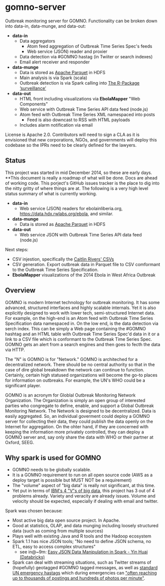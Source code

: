 gomno-server
============
Outbreak monitoring server for GOMNO. Functionality can be broken down into data-in, data-munge, and data-out:
- **data-in**
  - Data aggregators
    - Atom feed aggregation of Outbreak Time Series Spec's feeds
    - Web service (JSON) reader and proxier
  - Data detection via #GOMNO hastag (in Twiiter or search indexes)
  - Email alert receiver and responder
- **data-munge**
  - Data is stored as [Apache Parquet](parquet.incubator.apache.org/) in HDFS 
  - Main analysis is via Spark (scala)
  - Outbreak detection is via Spark calling into [The R-Package ’surveillance’](http://cran.r-project.org/web/packages/surveillance/vignettes/surveillance.pdf)
- **data-out**
  - HTML front including visualizations via **EbolaMapper** "Web Components"
  - Web service with Outbreak Time Series API data feed (node.js)
  - Atom feed with Outbreak Time Series XML namespaced into posts
    - Feed is also downcast to RSS with HTML payloads
  - Includes alarm notification via email
  
License is Apache 2.0. Contributors will need to sign a CLA as it is envisioned that new corporations, NGOs, and governments will deploy this codebase so the IPRs need to be clearly defined for the lawyers.

## Status
This project was started in mid December 2014, so these are early days. **This document is really a roadmap of what will be done. Docs are ahead of working code. This porject's GitHub issues tracker is the place to dig into the nitty gritty of where things are at. The following is a very high level status summary of what is currently working.
- **data-in**
  - Web service (JSON) readers for ebolainliberia.org, https://data.hdx.rwlabs.org/ebola, and similar.
- **data-munge**
  - Data is stored as [Apache Parquet](parquet.incubator.apache.org/) in HDFS 
- **data-out**
  - Web service JSON with Outbreak Time Series API data feed (node.js) 

Next steps:
- CSV injestion, specifically the [Caitlin Rivers' CSVs](https://github.com/JohnTigue/EbolaMapper/wiki/Other-Coders#caitlin-rivers)
- CSV generation. Export outbreak data in Parquet file to CSV comformant to the Outbreak Time Series Specification.
- **EbolaMapper** visualizations of the 2014 Ebola in West Africa Outbreak


## Overview
GOMNO is modern Internet technology for outbreak monitoring. It has some advanced, structured interfaces and highly scalable internals. Yet it is also explicitly designed to work with lower tech, semi-structured Internet data.
For example, on the high-end is an Atom feed with Outbreak Time Series Specification data namespaced in. On the low end, is the data detection via serch index. This can be simply a Web page containing the #GOMNO hashtag and an HTML table with Outbreak Time Series Spec'd data in it or a link to a CSV file which is conformant to the Outbreak Time Series Spec. GOMNO gets an alert from a search engines and then goes to fecth the data via HTTP.

The "N" is GOMNO is for "Network." GOMNO is architeched for a decentralized network. There should be no central authority so that in the case of dire global breakdown the network can continue to function. Certainly, certain high statused organizations will become the go-to places for information on outbreaks. For example, the UN's WHO could be a significant player. 

GOMNO is an acronym for Globlal Outbreak Monitoring Network Organization. The Organization is simply an open group of interested parties who congregate to define, enable, and support a Global Outbreak Monitoring Network. The Network is designed to be decentralized. Data is easily aggregated. So, an individual goverment could deploy a GOMNO server for collecting their data, they could publish the data openly on the Internet for aggregation. On the ohter hand, if they are concerned with keeping the information more privately controlled, they can deploy a GOMNO server and, say only share the data with WHO or their partner at Oxford, SEEG. 

## Why spark is used for GOMNO 
- GOMNO needs to be globally scalable. 
- It is a GOMNO requirement to run on all open source code (AWS as a deploy target is possible but MUST NOT be a requirement)
- The "volume" aspect of "big data" is really not significant, at this time.
- Yet put in terms of [IBM's 4 "V"s of big data](http://www.ibmbigdatahub.com/infographic/four-vs-big-data), this project has 3 out of 4 problems already. Variety and veracity are already issues. Volume and velocity should be expected, especially if dealing with email and twitter. 

Spark was chosen because:
- Most active big data open source project. In Apache.
- Good at statistics, OLAP, and data munging including loosely structured data (such as coming from multiple sources)
- Plays well with existing Java and R tools and the Hadoop ecosystem
- Spark 1.1 has nice JSON tools; "No need to define JSON schema, no ETL, easy to access complex structures"
  - see in@~9m: [Easy JSON Data Manipulation in Spark - Yin Huai (Databricks)](https://www.youtube.com/watch?v=MFSUAkDBSdQ&feature=player_detailpage&list=PL-x35fyliRwiDhtOvRSNgMdw05xFMzvhU#t=549)
- Spark can deal with streaming situations, such as Twitter streams of (hopefully) geotagged #GOMNO tagged messages, as well as [standard UN emergency hastags](http://www.unocha.org/node/117960) which during emergencies can ["often reaching up to thousands of postings and hundreds of photos per minute"](http://www.aljazeera.com/indepth/opinion/2014/11/how-tweets-algorithms-can-sav-20141130142519956906.html).
